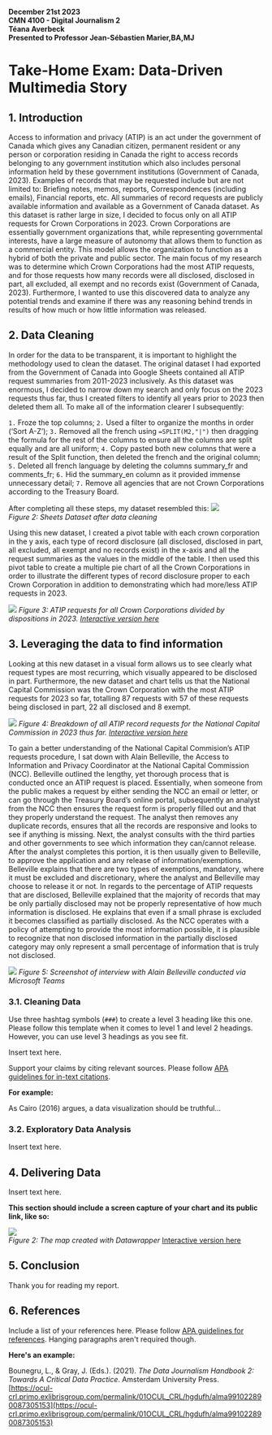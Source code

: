 **December 21st 2023**<br>
**CMN 4100 - Digital Journalism 2**<br>
**Téana Averbeck**<br>
**Presented to Professor Jean-Sébastien Marier,BA,MJ**<br>

# Take-Home Exam: Data-Driven Multimedia Story

## 1. Introduction

Access to information and privacy (ATIP) is an act under the government of Canada which gives any Canadian citizen, permanent resident or any person or corporation residing in Canada the right to access records belonging to any government institution which also includes personal information held by these government institutions (Government of Canada, 2023). Examples of records that may be requested include but are not limited to: Briefing notes, memos, reports, Correspondences (including emails), Financial reports, etc. All summaries of record requests are publicly available information and available as a Government of Canada dataset. As this dataset is rather large in size, I decided to focus only on all ATIP requests for Crown Corporations in 2023. Crown Corporations are essentially government organizations that, while representing governmental interests, have a large measure of autonomy that allows them to function as a commercial entity. This model allows the organization to function as a hybrid of both the private and public sector. The main focus of my research was to determine which Crown Corporations had the most ATIP requests, and for those requests how many records were all disclosed, disclosed in part, all excluded, all exempt and no records exist (Government of Canada, 2023). Furthermore, I wanted to use this discovered data to analyze any potential trends and examine if there was any reasoning behind trends in results of how much or how little information was released.

## 2. Data Cleaning

In order for the data to be transparent, it is important to highlight the methodology used to clean the dataset. The original dataset I had exported from the Government of Canada into Google Sheets contained all ATIP request summaries from 2011-2023 inclusively. As this dataset was enormous, I decided to narrow down my search and only focus on the 2023 requests thus far, thus I created filters to identify all years prior to 2023 then deleted them all. To make all of the information clearer I subsequently:

`1.` Froze the top columns;
`2.` Used a filter to organize the months in order (‘Sort A-Z’);
`3.` Removed all the french using `=SPLIT(M2,"|")` then dragging the formula for the rest of the columns to ensure all the columns are split equally and are all uniform;
`4.` Copy pasted both new columns that were a result of the Split function, then deleted the french and the original column; 
`5.` Deleted all french language by deleting the columns summary_fr and comments_fr;
`6.` Hid the summary_en column as it provided immense unnecessary detail;
`7.` Remove all agencies that are not Crown Corporations according to the Treasury Board.

After completing all these steps, my dataset resembled this:
![](sheets.png)<br>
*Figure 2: Sheets Dataset after data cleaning*

Using this new dataset, I created a pivot table with each crown corporation in the y axis, each type of record disclosure (all disclosed, disclosed in part, all excluded, all exempt and no records exist) in the x-axis and all the request summaries as the values in the middle of the table. I then used this pivot table to create a multiple pie chart of all the Crown Corporations in order to illustrate the different types of record disclosure proper to each Crown Corporation in addition to demonstrating which had more/less ATIP requests in 2023.

![](ATIP%20requests%20for%20crown%20corps%20divided%20by%20dispositions%202023.png) 
*Figure 3: ATIP requests for all Crown Corporations divided by dispositions in 2023. [Interactive version here](https://datawrapper.dwcdn.net/JgLF2/3/)*

## 3. Leveraging the data to find information

Looking at this new dataset in a visual form allows us to see clearly what request types are most recurring, which visually appeared to be disclosed in part. Furthermore, the new dataset and chart tells us that the National Capital Commission was the Crown Corporation with the most ATIP requests for 2023 so far, totalling 87 requests with 57 of these requests being disclosed in part, 22 all disclosed and 8 exempt. 

![](National%20Capital%20Commission%20ATIP%20Request%20summaries%20breakdown%202023.png)
*Figure 4: Breakdown of all ATIP record requests for the National Capital Commission in 2023 thus far. [Interactive version here](https://datawrapper.dwcdn.net/slM75/1/)*

To gain a better understanding of the National Capital Commision’s ATIP requests procedure, I sat down with Alain Belleville, the Access to Information and Privacy Coordinator at the National Capital Commission (NCC). Belleville outlined the lengthy, yet thorough process that is conducted once an ATIP request is placed. Essentially, when someone from the public makes a request by either sending the NCC an email or letter, or can go through the Treasury Board’s online portal, subsequently an analyst from the NCC then ensures the request form is properly filled out and that they properly understand the request. The analyst then removes any duplicate records, ensures that all the records are responsive and looks to see if anything is missing. Next, the analyst consults with the third parties and other governments to see which information they can/cannot release. After the analyst completes this portion, it is then usually given to Belleville, to approve the application and any release of information/exemptions. Belleville explains that there are two types of exemptions, mandatory, where it must be excluded and discretionary, where the analyst and Belleville may choose to release it or not. In regards to the percentage of ATIP requests that are disclosed, Belleville explained that the majority of records that may be only partially disclosed may not be properly representative of how much information is disclosed. He explains that even if a small phrase is excluded it becomes classified as partially disclosed. As the NCC operates with a policy of attempting to provide the most information possible, it is plausible to recognize that non disclosed information in the partially disclosed category may only represent a small percentage of information that is truly not disclosed. 

![](Interview%20with%20Alain%20Belleville,%20NCC.png)
*Figure 5: Screenshot of interview with Alain Belleville conducted via Microsoft Teams*

### 3.1. Cleaning Data

Use three hashtag symbols (`###`) to create a level 3 heading like this one. Please follow this template when it comes to level 1 and level 2 headings. However, you can use level 3 headings as you see fit.

Insert text here.

Support your claims by citing relevant sources. Please follow [APA guidelines for in-text citations](https://apastyle.apa.org/style-grammar-guidelines/citations).

**For example:**

As Cairo (2016) argues, a data visualization should be truthful...

### 3.2. Exploratory Data Analysis

Insert text here.

## 4. Delivering Data

Insert text here.

**This section should include a screen capture of your chart and its public link, like so:**

![](map-screen-capture.png)<br>
*Figure 2: The map created with Datawrapper*
[Interactive version here](https://datawrapper.dwcdn.net/o7Wwp/2/)

## 5. Conclusion

Thank you for reading my report.

## 6. References

Include a list of your references here. Please follow [APA guidelines for references](https://apastyle.apa.org/style-grammar-guidelines/references). Hanging paragraphs aren't required though.

**Here's an example:**

Bounegru, L., & Gray, J. (Eds.). (2021). *The Data Journalism Handbook 2: Towards A Critical Data Practice*. Amsterdam University Press. [https://ocul-crl.primo.exlibrisgroup.com/permalink/01OCUL_CRL/hgdufh/alma991022890087305153](https://ocul-crl.primo.exlibrisgroup.com/permalink/01OCUL_CRL/hgdufh/alma991022890087305153)
